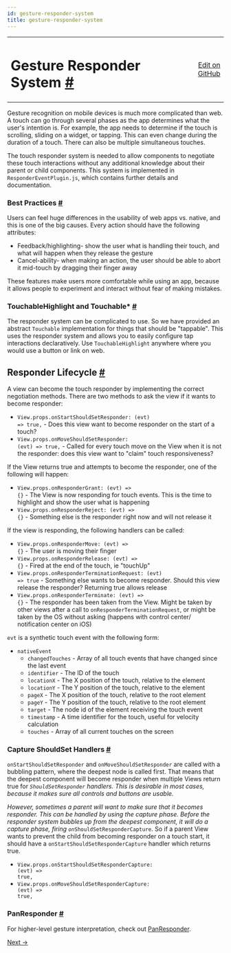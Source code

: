 ```yaml
---
id: gesture-responder-system
title: gesture-responder-system
---
```

<a id="content"></a><table width="100%"><tbody><tr><td><h1><a class="anchor" name="gesture-responder-system"></a>Gesture Responder System <a class="hash-link" href="#gesture-responder-system">#</a></h1></td><td style="text-align:right;"><a target="_blank" href="https://github.com/facebook/react-native/blob/master/docs/GestureResponderSystem.md">Edit on GitHub</a></td></tr></tbody></table><div><p>Gesture recognition on mobile devices is much more complicated than web. A touch can go through several phases as the app determines what the user's intention is. For example, the app needs to determine if the touch is scrolling, sliding on a widget, or tapping. This can even change during the duration of a touch. There can also be multiple simultaneous touches.</p><p>The touch responder system is needed to allow components to negotiate these touch interactions without any additional knowledge about their parent or child components. This system is implemented in <code>ResponderEventPlugin.js</code>, which contains further details and documentation.</p><h3><a class="anchor" name="best-practices"></a>Best Practices <a class="hash-link" href="#best-practices">#</a></h3><p>Users can feel huge differences in the usability of web apps vs. native, and this is one of the big causes. Every action should have the following attributes:</p><ul><li>Feedback/highlighting- show the user what is handling their touch, and what will happen when they release the gesture</li><li>Cancel-ability- when making an action, the user should be able to abort it mid-touch by dragging their finger away</li></ul><p>These features make users more comfortable while using an app, because it allows people to experiment and interact without fear of making mistakes.</p><h3><a class="anchor" name="touchablehighlight-and-touchable"></a>TouchableHighlight and Touchable* <a class="hash-link" href="#touchablehighlight-and-touchable">#</a></h3><p>The responder system can be complicated to use. So we have provided an abstract <code>Touchable</code> implementation for things that should be "tappable". This uses the responder system and allows you to easily configure tap interactions declaratively. Use <code>TouchableHighlight</code> anywhere where you would use a button or link on web.</p><h2><a class="anchor" name="responder-lifecycle"></a>Responder Lifecycle <a class="hash-link" href="#responder-lifecycle">#</a></h2><p>A view can become the touch responder by implementing the correct negotiation methods. There are two methods to ask the view if it wants to become responder:</p><ul><li><code>View.props.onStartShouldSetResponder: (evt) =&gt; true,</code> - Does this view want to become responder on the start of a touch?</li><li><code>View.props.onMoveShouldSetResponder: (evt) =&gt; true,</code> - Called for every touch move on the View when it is not the responder: does this view want to "claim" touch responsiveness?</li></ul><p>If the View returns true and attempts to become the responder, one of the following will happen:</p><ul><li><code>View.props.onResponderGrant: (evt) =&gt; {}</code> - The View is now responding for touch events. This is the time to highlight and show the user what is happening</li><li><code>View.props.onResponderReject: (evt) =&gt; {}</code> - Something else is the responder right now and will not release it</li></ul><p>If the view is responding, the following handlers can be called:</p><ul><li><code>View.props.onResponderMove: (evt) =&gt; {}</code> - The user is moving their finger</li><li><code>View.props.onResponderRelease: (evt) =&gt; {}</code> - Fired at the end of the touch, ie "touchUp"</li><li><code>View.props.onResponderTerminationRequest: (evt) =&gt; true</code> - Something else wants to become responder. Should this view release the responder? Returning true allows release</li><li><code>View.props.onResponderTerminate: (evt) =&gt; {}</code> - The responder has been taken from the View. Might be taken by other views after a call to <code>onResponderTerminationRequest</code>, or might be taken by the OS without asking (happens with control center/ notification center on iOS)</li></ul><p><code>evt</code> is a synthetic touch event with the following form:</p><ul><li><code>nativeEvent</code><ul><li><code>changedTouches</code> - Array of all touch events that have changed since the last event</li><li><code>identifier</code> - The ID of the touch</li><li><code>locationX</code> - The X position of the touch, relative to the element</li><li><code>locationY</code> - The Y position of the touch, relative to the element</li><li><code>pageX</code> - The X position of the touch, relative to the root element</li><li><code>pageY</code> - The Y position of the touch, relative to the root element</li><li><code>target</code> - The node id of the element receiving the touch event</li><li><code>timestamp</code> - A time identifier for the touch, useful for velocity calculation</li><li><code>touches</code> - Array of all current touches on the screen</li></ul></li></ul><h3><a class="anchor" name="capture-shouldset-handlers"></a>Capture ShouldSet Handlers <a class="hash-link" href="#capture-shouldset-handlers">#</a></h3><p><code>onStartShouldSetResponder</code> and <code>onMoveShouldSetResponder</code> are called with a bubbling pattern, where the deepest node is called first. That means that the deepest component will become responder when multiple Views return true for <code>*ShouldSetResponder</code> handlers. This is desirable in most cases, because it makes sure all controls and buttons are usable.</p><p>However, sometimes a parent will want to make sure that it becomes responder. This can be handled by using the capture phase. Before the responder system bubbles up from the deepest component, it will do a capture phase, firing <code>on*ShouldSetResponderCapture</code>. So if a parent View wants to prevent the child from becoming responder on a touch start, it should have a <code>onStartShouldSetResponderCapture</code> handler which returns true.</p><ul><li><code>View.props.onStartShouldSetResponderCapture: (evt) =&gt; true,</code></li><li><code>View.props.onMoveShouldSetResponderCapture: (evt) =&gt; true,</code></li></ul><h3><a class="anchor" name="panresponder"></a>PanResponder <a class="hash-link" href="#panresponder">#</a></h3><p>For higher-level gesture interpretation, check out <a href="docs/panresponder.html" target="_blank">PanResponder</a>.</p></div><div class="docs-prevnext"><a class="docs-next" href="docs/animations.html#content">Next →</a></div>